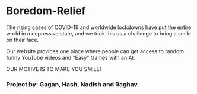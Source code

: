 # Boredom-Relief

The rising cases of COVID-19 and worldwide lockdowns have put the entire world in a depressive state, and we took this as a challenge to bring a smile on their face.

Our website provides one place where people can get access to random funny YouTube videos and "Easy" Games with an AI.

OUR MOTIVE IS TO MAKE YOU SMILE!

### Project by: Gagan, Hash, Nadish and Raghav
